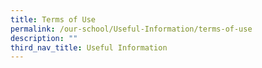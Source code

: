 ```yaml
---
title: Terms of Use
permalink: /our-school/Useful-Information/terms-of-use
description: ""
third_nav_title: Useful Information
---
```

